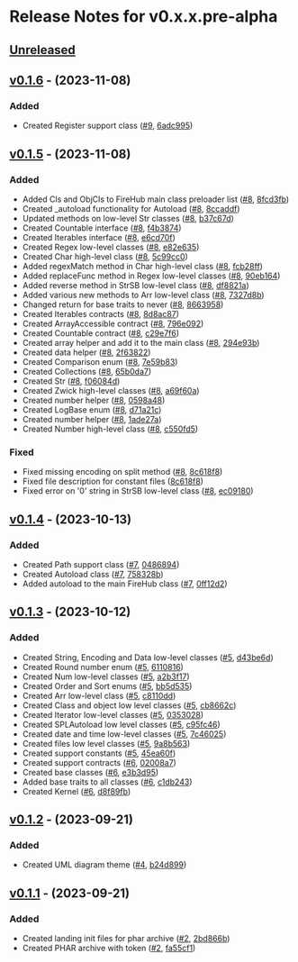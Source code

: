 # Release Notes for v0.x.x.pre-alpha

## [Unreleased](https://github.com/The-FireHub-Project/FireHub/compare/v0.1.5-alpha.1...develop-pre-alpha-m2)

## [v0.1.6](https://github.com/The-FireHub-Project/FireHub/compare/v0.1.5-alpha.1...v0.1.6-alpha.1) - (2023-11-08)

### Added
- Created Register support class ([#9](https://github.com/The-FireHub-Project/FireHub/issues/9), [6adc995](https://github.com/The-FireHub-Project/FireHub/pull/3/commits/6adc995))

## [v0.1.5](https://github.com/The-FireHub-Project/FireHub/compare/v0.1.4-alpha.1...v0.1.5-alpha.1) - (2023-11-08)

### Added
- Added Cls and ObjCls to FireHub main class preloader list ([#8](https://github.com/The-FireHub-Project/FireHub/issues/8), [8fcd3fb](https://github.com/The-FireHub-Project/FireHub/pull/3/commits/8fcd3fb))
- Created _autoload functionality for Autoload ([#8](https://github.com/The-FireHub-Project/FireHub/issues/8), [8ccaddf](https://github.com/The-FireHub-Project/FireHub/pull/3/commits/8ccaddf))
- Updated methods on low-level Str classes ([#8](https://github.com/The-FireHub-Project/FireHub/issues/8), [b37c67d](https://github.com/The-FireHub-Project/FireHub/pull/3/commits/b37c67d))
- Created Countable interface ([#8](https://github.com/The-FireHub-Project/FireHub/issues/8), [f4b3874](https://github.com/The-FireHub-Project/FireHub/pull/3/commits/f4b3874))
- Created Iterables interface ([#8](https://github.com/The-FireHub-Project/FireHub/issues/8), [e6cd70f](https://github.com/The-FireHub-Project/FireHub/pull/3/commits/e6cd70f))
- Created Regex low-level classes ([#8](https://github.com/The-FireHub-Project/FireHub/issues/8), [e82e635](https://github.com/The-FireHub-Project/FireHub/pull/3/commits/e82e635))
- Created Char high-level class ([#8](https://github.com/The-FireHub-Project/FireHub/issues/8), [5c99cc0](https://github.com/The-FireHub-Project/FireHub/pull/3/commits/5c99cc0))
- Added regexMatch method in Char high-level class ([#8](https://github.com/The-FireHub-Project/FireHub/issues/8), [fcb28ff](https://github.com/The-FireHub-Project/FireHub/pull/3/commits/fcb28ff))
- Added replaceFunc method in Regex low-level classes ([#8](https://github.com/The-FireHub-Project/FireHub/issues/8), [90eb164](https://github.com/The-FireHub-Project/FireHub/pull/3/commits/90eb164))
- Added reverse method in StrSB low-level class ([#8](https://github.com/The-FireHub-Project/FireHub/issues/8), [df8821a](https://github.com/The-FireHub-Project/FireHub/pull/3/commits/df8821a))
- Added various new methods to Arr low-level class ([#8](https://github.com/The-FireHub-Project/FireHub/issues/8), [7327d8b](https://github.com/The-FireHub-Project/FireHub/pull/3/commits/7327d8b))
- Changed return for base traits to never ([#8](https://github.com/The-FireHub-Project/FireHub/issues/8), [8663958](https://github.com/The-FireHub-Project/FireHub/pull/3/commits/8663958))
- Created Iterables contracts ([#8](https://github.com/The-FireHub-Project/FireHub/issues/8), [8d8ac87](https://github.com/The-FireHub-Project/FireHub/pull/3/commits/8d8ac87))
- Created ArrayAccessible contract ([#8](https://github.com/The-FireHub-Project/FireHub/issues/8), [796e092](https://github.com/The-FireHub-Project/FireHub/pull/3/commits/796e092))
- Created Countable contract ([#8](https://github.com/The-FireHub-Project/FireHub/issues/8), [c29e7f6](https://github.com/The-FireHub-Project/FireHub/pull/3/commits/c29e7f6))
- Created array helper and add it to the main class ([#8](https://github.com/The-FireHub-Project/FireHub/issues/8), [294e93b](https://github.com/The-FireHub-Project/FireHub/pull/3/commits/294e93b))
- Created data helper ([#8](https://github.com/The-FireHub-Project/FireHub/issues/8), [2f63822](https://github.com/The-FireHub-Project/FireHub/pull/3/commits/2f63822))
- Created Comparison enum ([#8](https://github.com/The-FireHub-Project/FireHub/issues/8), [7e59b83](https://github.com/The-FireHub-Project/FireHub/pull/3/commits/7e59b83))
- Created Collections ([#8](https://github.com/The-FireHub-Project/FireHub/issues/8), [65b0da7](https://github.com/The-FireHub-Project/FireHub/pull/3/commits/65b0da7))
- Created Str ([#8](https://github.com/The-FireHub-Project/FireHub/issues/8), [f06084d](https://github.com/The-FireHub-Project/FireHub/pull/3/commits/f06084d))
- Created Zwick high-level classes ([#8](https://github.com/The-FireHub-Project/FireHub/issues/8), [a69f60a](https://github.com/The-FireHub-Project/FireHub/pull/3/commits/a69f60a))
- Created number helper ([#8](https://github.com/The-FireHub-Project/FireHub/issues/8), [0598a48](https://github.com/The-FireHub-Project/FireHub/pull/3/commits/0598a48))
- Created LogBase enum ([#8](https://github.com/The-FireHub-Project/FireHub/issues/8), [d71a21c](https://github.com/The-FireHub-Project/FireHub/pull/3/commits/d71a21c))
- Created number helper ([#8](https://github.com/The-FireHub-Project/FireHub/issues/8), [1ade27a](https://github.com/The-FireHub-Project/FireHub/pull/3/commits/1ade27a))
- Created Number high-level class ([#8](https://github.com/The-FireHub-Project/FireHub/issues/8), [c550fd5](https://github.com/The-FireHub-Project/FireHub/pull/3/commits/c550fd5))

### Fixed
- Fixed missing encoding on split method ([#8](https://github.com/The-FireHub-Project/FireHub/issues/8), [8c618f8](https://github.com/The-FireHub-Project/FireHub/pull/3/commits/8c618f8))
- Fixed file description for constant files ([8c618f8](https://github.com/The-FireHub-Project/FireHub/pull/3/commits/8c618f8))
- Fixed error on '0' string in StrSB low-level class ([#8](https://github.com/The-FireHub-Project/FireHub/issues/8), [ec09180](https://github.com/The-FireHub-Project/FireHub/pull/3/commits/ec09180))

## [v0.1.4](https://github.com/The-FireHub-Project/FireHub/compare/v0.1.3-alpha.1...v0.1.4-alpha.1) - (2023-10-13)

### Added
- Created Path support class ([#7](https://github.com/The-FireHub-Project/FireHub/issues/7), [0486894](https://github.com/The-FireHub-Project/FireHub/pull/3/commits/0486894))
- Created Autoload class ([#7](https://github.com/The-FireHub-Project/FireHub/issues/7), [758328b](https://github.com/The-FireHub-Project/FireHub/pull/3/commits/758328b))
- Added autoload to the main FireHub class ([#7](https://github.com/The-FireHub-Project/FireHub/issues/7), [0ff12d2](https://github.com/The-FireHub-Project/FireHub/pull/3/commits/0ff12d2))

## [v0.1.3](https://github.com/The-FireHub-Project/FireHub/compare/v0.1.2-alpha.1...v0.1.3-alpha.1) - (2023-10-12)

### Added
- Created String, Encoding and Data low-level classes ([#5](https://github.com/The-FireHub-Project/FireHub/issues/5), [d43be6d](https://github.com/The-FireHub-Project/FireHub/pull/3/commits/d43be6d))
- Created Round number enum ([#5](https://github.com/The-FireHub-Project/FireHub/issues/5), [6110816](https://github.com/The-FireHub-Project/FireHub/pull/3/commits/6110816))
- Created Num low-level classes ([#5](https://github.com/The-FireHub-Project/FireHub/issues/5), [a2b3f17](https://github.com/The-FireHub-Project/FireHub/pull/3/commits/a2b3f17))
- Created Order and Sort enums ([#5](https://github.com/The-FireHub-Project/FireHub/issues/5), [bb5d535](https://github.com/The-FireHub-Project/FireHub/pull/3/commits/bb5d535))
- Created Arr low-level class ([#5](https://github.com/The-FireHub-Project/FireHub/issues/5), [c8110dd](https://github.com/The-FireHub-Project/FireHub/pull/3/commits/c8110dd))
- Created Class and object low level classes ([#5](https://github.com/The-FireHub-Project/FireHub/issues/5), [cb8662c](https://github.com/The-FireHub-Project/FireHub/pull/3/commits/cb8662c))
- Created Iterator low-level classes ([#5](https://github.com/The-FireHub-Project/FireHub/issues/5), [0353028](https://github.com/The-FireHub-Project/FireHub/pull/3/commits/0353028))
- Created SPLAutoload low level classes ([#5](https://github.com/The-FireHub-Project/FireHub/issues/5), [c95fc46](https://github.com/The-FireHub-Project/FireHub/pull/3/commits/c95fc46))
- Created date and time low-level classes ([#5](https://github.com/The-FireHub-Project/FireHub/issues/5), [7c46025](https://github.com/The-FireHub-Project/FireHub/pull/3/commits/7c46025))
- Created files low level classes ([#5](https://github.com/The-FireHub-Project/FireHub/issues/5), [9a8b563](https://github.com/The-FireHub-Project/FireHub/pull/3/commits/9a8b563))
- Created support constants ([#5](https://github.com/The-FireHub-Project/FireHub/issues/5), [45ea60f](https://github.com/The-FireHub-Project/FireHub/pull/3/commits/45ea60f))
- Created support contracts ([#6](https://github.com/The-FireHub-Project/FireHub/issues/6), [02008a7](https://github.com/The-FireHub-Project/FireHub/pull/3/commits/02008a7))
- Created base classes ([#6](https://github.com/The-FireHub-Project/FireHub/issues/6), [e3b3d95](https://github.com/The-FireHub-Project/FireHub/pull/3/commits/e3b3d95))
- Added base traits to all classes ([#6](https://github.com/The-FireHub-Project/FireHub/issues/6), [c1db243](https://github.com/The-FireHub-Project/FireHub/pull/3/commits/c1db243))
- Created Kernel ([#6](https://github.com/The-FireHub-Project/FireHub/issues/6), [d8f89fb](https://github.com/The-FireHub-Project/FireHub/pull/3/commits/d8f89fb))

## [v0.1.2](https://github.com/The-FireHub-Project/FireHub/compare/v0.1.1-alpha.1...v0.1.2-alpha.1) - (2023-09-21)

### Added
- Created UML diagram theme ([#4](https://github.com/The-FireHub-Project/FireHub/issues/4), [b24d899](https://github.com/The-FireHub-Project/FireHub/pull/3/commits/b24d899))

## [v0.1.1](https://github.com/The-FireHub-Project/FireHub/compare/v0.1.0-alpha.1...v0.1.1-alpha.1) - (2023-09-21)

### Added
- Created landing init files for phar archive ([#2](https://github.com/The-FireHub-Project/FireHub/issues/2), [2bd866b](https://github.com/The-FireHub-Project/FireHub/pull/3/commits/2bd866b))
- Created PHAR archive with token ([#2](https://github.com/The-FireHub-Project/FireHub/issues/2), [fa55cf1](https://github.com/The-FireHub-Project/FireHub/pull/3/commits/fa55cf1))